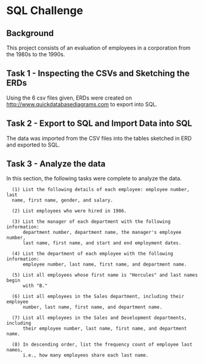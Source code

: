 # SQL Challenge 

## Background 

This project consists of an evaluation of employees in a corporation from the 1980s to the 1990s. 

## Task 1 - Inspecting the CSVs and Sketching the ERDs 

Using the 6 csv files given, ERDs were created on http://www.quickdatabasediagrams.com to export into SQL. 

## Task 2 - Export to SQL and Import Data into SQL 

The data was imported from the CSV files into the tables sketched in ERD and exported to SQL. 

## Task 3 - Analyze the data 
In this section, the following tasks were complete to analyze the data. 

      (1) List the following details of each employee: employee number, last             
      name, first name, gender, and salary.

      (2) List employees who were hired in 1986.

      (3) List the manager of each department with the following information:             
          department number, department name, the manager's employee number,              
          last name, first name, and start and end employment dates.

      (4) List the department of each employee with the following information:           
          employee number, last name, first name, and department name.

      (5) List all employees whose first name is "Hercules" and last names begin           
          with "B."

      (6) List all employees in the Sales department, including their employee            
          number, last name, first name, and department name.

      (7) List all employees in the Sales and Development departments, including           
          their employee number, last name, first name, and department name.

      (8) In descending order, list the frequency count of employee last names,           
          i.e., how many employees share each last name.
